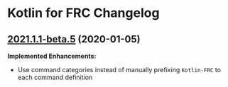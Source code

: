 # Kotlin for FRC Changelog

## [2021.1.1-beta.5](https://github.com/BrenekH/kotlin-for-frc/tree/2021.1.1-beta.5) \(2020-01-05\)

**Implemented Enhancements:**

- Use command categories instead of manually prefixing `Kotlin-FRC` to each command definition
